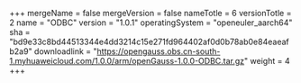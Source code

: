 +++
mergeName = false
mergeVersion = false
nameTotle = 6
versionTotle = 2
name = "ODBC"
version = "1.0.1"
operatingSystem = "openeuler_aarch64"
sha = "bd9e33c8bd44513344e4dd3214c15e271fd964402af0d0b78ab0e84eaeafb2a9"
downloadlink = "https://opengauss.obs.cn-south-1.myhuaweicloud.com/1.0.0/arm/openGauss-1.0.0-ODBC.tar.gz"
weight =  4
+++